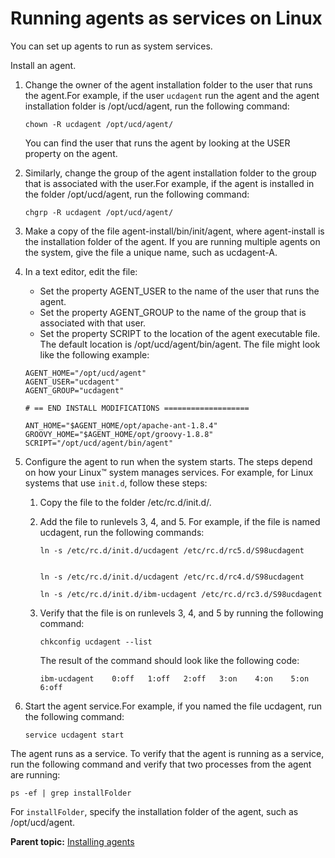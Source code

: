 # Running agents as services on Linux

You can set up agents to run as system services.

Install an agent.

1.  Change the owner of the agent installation folder to the user that runs the agent.For example, if the user `ucdagent` run the agent and the agent installation folder is /opt/ucd/agent, run the following command:

    ```
    chown -R ucdagent /opt/ucd/agent/
    ```

    You can find the user that runs the agent by looking at the USER property on the agent.

2.  Similarly, change the group of the agent installation folder to the group that is associated with the user.For example, if the agent is installed in the folder /opt/ucd/agent, run the following command:

    ```
    chgrp -R ucdagent /opt/ucd/agent/
    ```

3.   Make a copy of the file agent-install/bin/init/agent, where agent-install is the installation folder of the agent. If you are running multiple agents on the system, give the file a unique name, such as ucdagent-A.
4.  In a text editor, edit the file:

    -   Set the property AGENT\_USER to the name of the user that runs the agent.
    -   Set the property AGENT\_GROUP to the name of the group that is associated with that user.
    -   Set the property SCRIPT to the location of the agent executable file. The default location is /opt/ucd/agent/bin/agent.
    The file might look like the following example:

    ```
    AGENT_HOME="/opt/ucd/agent"
    AGENT_USER="ucdagent"
    AGENT_GROUP="ucdagent"
    
    # == END INSTALL MODIFICATIONS ===================
    
    ANT_HOME="$AGENT_HOME/opt/apache-ant-1.8.4"
    GROOVY_HOME="$AGENT_HOME/opt/groovy-1.8.8"
    SCRIPT="/opt/ucd/agent/bin/agent"
    ```

5.  Configure the agent to run when the system starts. The steps depend on how your Linux™ system manages services. For example, for Linux systems that use `init.d`, follow these steps:
    1.  Copy the file to the folder /etc/rc.d/init.d/.
    2.  Add the file to runlevels 3, 4, and 5. For example, if the file is named ucdagent, run the following commands:

        ```
        ln -s /etc/rc.d/init.d/ucdagent /etc/rc.d/rc5.d/S98ucdagent
        
        
        ```

        ```
        ln -s /etc/rc.d/init.d/ucdagent /etc/rc.d/rc4.d/S98ucdagent
        ```

        ```
        ln -s /etc/rc.d/init.d/ibm-ucdagent /etc/rc.d/rc3.d/S98ucdagent
        ```

    3.  Verify that the file is on runlevels 3, 4, and 5 by running the following command:

        ```
        chkconfig ucdagent --list
        ```

        The result of the command should look like the following code:

        ```
        ibm-ucdagent    0:off   1:off   2:off   3:on    4:on    5:on    6:off
        ```

6.  Start the agent service.For example, if you named the file ucdagent, run the following command:

    ```
    service ucdagent start
    ```


The agent runs as a service. To verify that the agent is running as a service, run the following command and verify that two processes from the agent are running:

```
ps -ef | grep installFolder
```

For `installFolder`, specify the installation folder of the agent, such as /opt/ucd/agent.

**Parent topic:** [Installing agents](../../com.ibm.udeploy.install.doc/topics/agent_install_ov.md)

